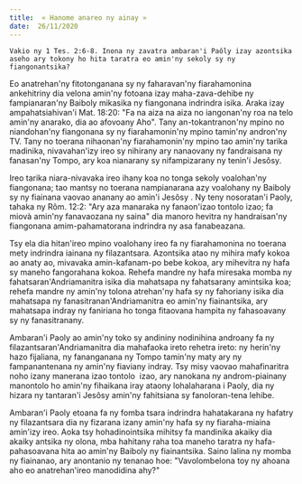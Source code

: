```yaml
---
title:  « Hanome anareo ny ainay »
date:  26/11/2020
---
```


`Vakio ny 1 Tes. 2:6-8. Inona ny zavatra ambaran'i Paôly izay azontsika aseho ary tokony ho hita taratra eo amin'ny sekoly sy ny fiangonantsika?`

Eo anatrehan'ny fitotonganana sy ny faharavan'ny fiarahamonina ankehitriny dia velona amin'ny fotoana izay maha-zava-dehibe ny fampianaran'ny Baiboly mikasika ny fiangonana indrindra isika. Araka izay ampahatsiahivan'i Mat. 18:20: "Fa na aiza na aiza no iangonan'ny roa na telo amin'ny anarako, dia ao afovoany Aho". Tany an-tokantranon'ny mpino no niandohan'ny fiangonana sy ny fiarahamonin'ny mpino tamin'ny andron'ny TV. Tany no toerana nihaonan'ny fiarahamonin'ny mpino tao amin'ny tarika madinika, nivavahan'izy ireo sy nihirany ary nanaovany ny fandraisana ny fanasan'ny Tompo, ary koa nianarany sy nifampizarany ny tenin'i Jesôsy.

Ireo tarika niara-nivavaka ireo ihany koa no tonga sekoly voalohan'ny fiangonana; tao mantsy no toerana nampianarana azy voalohany ny Baiboly sy ny fiainana vaovao ananany ao amin'i Jesôsy . Ny teny nosoratan'i Paoly, tahaka ny Rôm. 12:2: "Ary aza manaraka ny fanaon'izao tontolo izao; fa miovà amin'ny fanavaozana ny saina" dia manoro hevitra ny handraisan'ny fiangonana amim-pahamatorana indrindra ny asa fanabeazana.

Tsy ela dia hitan'ireo mpino voalohany ireo fa ny fiarahamonina no toerana mety indrindra iainana ny filazantsara. Azontsika atao ny mihira mafy kokoa ao anaty ao, mivavaka amin-kafanam-po bebe kokoa, ary mihevitra ny hafa sy maneho fangorahana kokoa. Rehefa mandre ny hafa miresaka momba ny fahatsaran'Andriamanitra isika dia mahatsapa ny fahatsarany amintsika koa; rehefa mandre ny amin'ny tolona atrehan'ny hafa sy ny fahoriany isika dia mahatsapa ny fanasitranan'Andriamanitra eo amin'ny fiainantsika, ary mahatsapa indray ny faniriana ho tonga fitaovana hampita ny fahasoavany sy ny fanasitranany.

Ambaran'i Paoly ao amin'ny toko sy andininy nodinihina androany fa ny filazantsaran'Andriamanitra dia mahafaoka ireto rehetra ireto: ny herin'ny hazo fijaliana, ny fananganana ny Tompo tamin'ny maty ary ny fampanantenana ny amin'ny fiaviany indray. Tsy misy vaovao mahafinaritra noho izany manerana izao tontolo  izao, ary nanokana ny androm-piainany manontolo ho amin'ny fihaikana iray ataony lohalaharana i Paoly, dia ny hizara ny tantaran'i Jesôsy amin'ny fahitsiana sy fanoloran-tena lehibe.

Ambaran'i Paoly etoana fa ny fomba tsara indrindra hahatakarana ny hafatry ny filazantsara dia ny fizarana izany amin'ny hafa sy ny fiaraha-miaina amin'izy ireo. Aoka tsy hohadinointsika mihitsy fa mandinika akaiky dia akaiky antsika ny olona, mba hahitany raha toa maneho taratra ny hafa-pahasoavana hita ao amin'ny Baiboly ny fiainantsika. Saino lalina ny momba ny fiainanao, ary anontanio ny tenanao hoe: "Vavolombelona toy ny ahoana aho eo anatrehan'ireo manodidina ahy?"